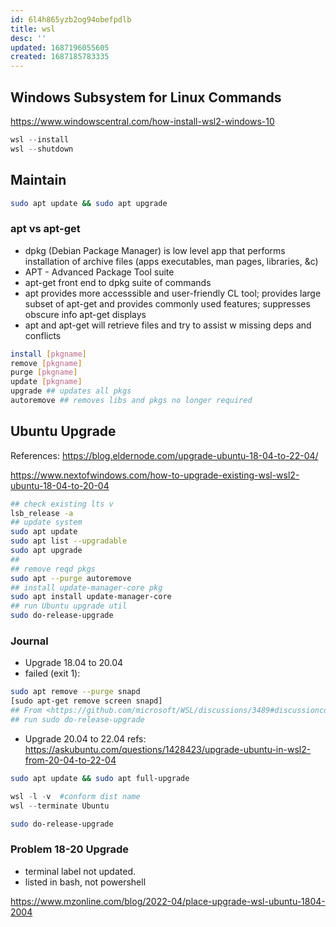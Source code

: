 ```yaml
---
id: 6l4h865yzb2og94obefpdlb
title: wsl
desc: ''
updated: 1687196055605
created: 1687185783335
---
```

## Windows Subsystem for Linux Commands
https://www.windowscentral.com/how-install-wsl2-windows-10
``` powershell
wsl --install
wsl --shutdown
```
## Maintain
``` bash
sudo apt update && sudo apt upgrade 
```
### apt vs apt-get
- dpkg (Debian Package Manager) is low level app that performs installation of archive files (apps executables, man pages, libraries, &c)
- APT - Advanced Package Tool suite
- apt-get front end to dpkg suite of commands
- apt provides more accesssible and user-friendly CL tool; provides large subset of apt-get and provides commonly used features; suppresses obscure info apt-get displays
- apt and apt-get will retrieve files and try to assist w missing deps and conflicts

``` bash
install [pkgname]
remove [pkgname]
purge [pkgname]
update [pkgname]
upgrade ## updates all pkgs
autoremove ## removes libs and pkgs no longer required
```

## Ubuntu Upgrade 
References: https://blog.eldernode.com/upgrade-ubuntu-18-04-to-22-04/  

https://www.nextofwindows.com/how-to-upgrade-existing-wsl-wsl2-ubuntu-18-04-to-20-04

``` bash
## check existing lts v
lsb_release -a
## update system
sudo apt update
sudo apt list --upgradable
sudo apt upgrade
##
## remove reqd pkgs
sudo apt --purge autoremove
## install update-manager-core pkg
sudo apt install update-manager-core
## run Ubuntu upgrade util
sudo do-release-upgrade
```
### Journal
- Upgrade 18.04 to 20.04
- failed (exit 1):
``` bash
sudo apt remove --purge snapd  
[sudo apt-get remove screen snapd]  
## From <https://github.com/microsoft/WSL/discussions/3489#discussioncomment-961901
## run sudo do-release-upgrade
```

- Upgrade 20.04 to 22.04
refs: https://askubuntu.com/questions/1428423/upgrade-ubuntu-in-wsl2-from-20-04-to-22-04
```bash
sudo apt update && sudo apt full-upgrade
```

```powershell
wsl -l -v  #conform dist name
wsl --terminate Ubuntu
```

``` bash
sudo do-release-upgrade
```
### Problem 18-20 Upgrade
- terminal label not updated. 
- listed in bash, not powershell

https://www.mzonline.com/blog/2022-04/place-upgrade-wsl-ubuntu-1804-2004
